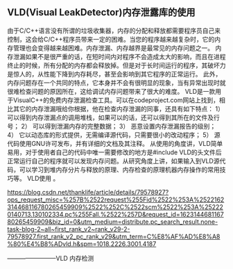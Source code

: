 ## VLD(Visual LeakDetector)内存泄露库的使用

由于C/C++语言没有所谓的垃圾收集器，内存的分配和释放都需要程序员自己来控制，这会给C/C++程序员带来一定的困难。当您的程序越来越复杂时，它的内存管理也会变得越来越困难。内存泄漏、内存越界是最常见的内存问题之一。 
  内存泄漏如果不是很严重的话，在短时间内对程序不会造成太大的影响，而且在进程终止的时候，所有分配的内存都会释放掉。但是对于长时间运行的程序，其破坏力是惊人的，从性能下降到内存耗尽，甚至会影响到其它程序的正常运行。 
  此外，内存问题存在一个共同的特点，它本身并不会有很明显的现象，当有异常出现时就很难检查问题的原因所在，这给调试内存问题带来了很大的难度。 
VLD是一款用于VisualC++的免费内存泄漏检查工具。可以在codeproject.com网站上找到，相比其它的内存泄漏哦给你根据，他在检查内存泄漏的同事，还具有如下特点： 
  1）  可以得到内存泄漏点的调用堆栈，如果可以的话，还可以得到其所在的文件及行号； 
  2）  可以得到泄漏内存的完整数据； 
  3）  恶意设置内存泄漏报告的级别； 
  4）  它以动态库的形式提供，无需编译源代码，只需要很小的改动程序； 
  5）  源代码使用GNU许可发布，并有详细的文档及其注释。 
  从使用的角度讲，VLD简单易用，对于使用者自己的代码中唯一需要修改的地方是#include VLD的头文件后正常运行自己的程序就可以发现内存问题。从研究角度上讲，如果输入到VLD源代码，可以学习到堆内存分片与释放的原理、内存检查的原理机器内存操作的常用技巧等。 
VLD使用 。

https://blog.csdn.net/thanklife/article/details/79578927?ops_request_misc=%257B%2522request%255Fid%2522%253A%2522162314468116780265459909%2522%252C%2522scm%2522%253A%252220140713.130102334.pc%255Fall.%2522%257D&request_id=162314468116780265459909&biz_id=0&utm_medium=distribute.pc_search_result.none-task-blog-2~all~first_rank_v2~rank_v29-2-79578927.first_rank_v2_pc_rank_v29&utm_term=C%E8%AF%AD%E8%A8%80%E4%B8%ADvld.h&spm=1018.2226.3001.4187

————————VLD 内存检测

